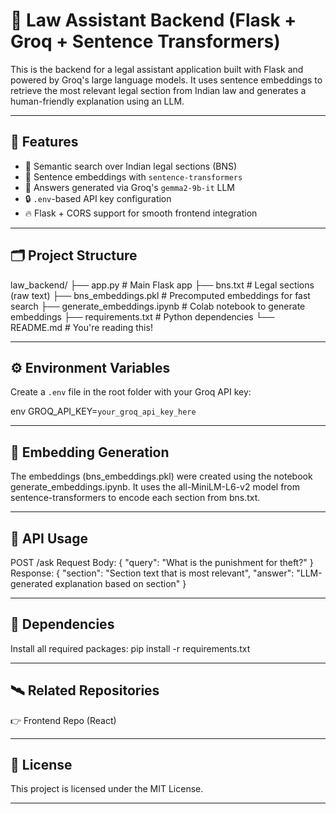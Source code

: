 # 🧠 Law Assistant Backend (Flask + Groq + Sentence Transformers)

This is the backend for a legal assistant application built with Flask and powered by Groq's large language models. It uses sentence embeddings to retrieve the most relevant legal section from Indian law and generates a human-friendly explanation using an LLM.

---

## 🚀 Features

- 🧾 Semantic search over Indian legal sections (BNS)
- 🔗 Sentence embeddings with `sentence-transformers`
- 🧠 Answers generated via Groq's `gemma2-9b-it` LLM
- 🔒 `.env`-based API key configuration
- 🔥 Flask + CORS support for smooth frontend integration

---

## 🗂️ Project Structure

law_backend/
├── app.py # Main Flask app
├── bns.txt # Legal sections (raw text)
├── bns_embeddings.pkl # Precomputed embeddings for fast search
├── generate_embeddings.ipynb # Colab notebook to generate embeddings
├── requirements.txt # Python dependencies
└── README.md # You're reading this!

---

## ⚙️ Environment Variables

Create a `.env` file in the root folder with your Groq API key:

env
GROQ_API_KEY=`your_groq_api_key_here`

---

## 📓 Embedding Generation

The embeddings (bns_embeddings.pkl) were created using the notebook generate_embeddings.ipynb. It uses the all-MiniLM-L6-v2 model from sentence-transformers to encode each section from bns.txt.

---

## 🧪 API Usage
POST /ask
Request Body:
{
  "query": "What is the punishment for theft?"
}
Response:
{
  "section": "Section text that is most relevant",
  "answer": "LLM-generated explanation based on section"
}

---

## 🧩 Dependencies
Install all required packages:
pip install -r requirements.txt

---

## 🛰️ Related Repositories
👉 Frontend Repo (React)

---

## 📜 License
This project is licensed under the MIT License.

---





